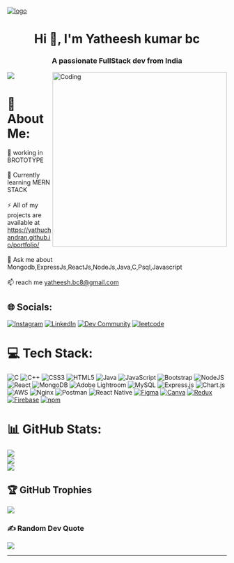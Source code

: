 
[![logo](https://camo.githubusercontent.com/48ec00ed4c84e771db4a1db90b56352923a8d644452a32b434d68e97006c9337/68747470733a2f2f63686b736b696c6c732e636f6d2f77702d636f6e74656e742f75706c6f6164732f323032302f30342f504e432d416e696d617465642d42616e6e6572732e676966)](https://yathuchandran.github.io/portfolio/)

<h1 align="center">Hi 👋, I'm Yatheesh kumar bc</h1>
<h3 align="center">A passionate FullStack dev from India</h3>
<img align="right" alt="Coding" width="400" src="https://camo.githubusercontent.com/cae12fddd9d6982901d82580bdf321d81fb299141098ca1c2d4891870827bf17/68747470733a2f2f6d69726f2e6d656469756d2e636f6d2f6d61782f313336302f302a37513379765349765f7430696f4a2d5a2e676966">

[![](https://visitcount.itsvg.in/api?id=yathuchandran&icon=0&color=0)](https://visitcount.itsvg.in)

# 💫 About Me:
🔭 working in BROTOTYPE<br><br>🌱 Currently learning MERN STACK<br><br>⚡ All of my projects are available at  https://yathuchandran.github.io/portfolio/<br><br>💬 Ask me about Mongodb,ExpressJs,ReactJs,NodeJs,Java,C,Psql,Javascript <br><br>📫 reach me yatheesh.bc8@gmail.com 


## 🌐 Socials:
[![Instagram](https://img.shields.io/badge/Instagram-%23E4405F.svg?logo=Instagram&logoColor=white)](https://instagram.com/yathuz_yxk?igshid=ZDdkNTZiNTM=)
[![LinkedIn](https://img.shields.io/badge/LinkedIn-%230077B5.svg?logo=linkedin&logoColor=white)](https://linkedin.com/in/yatheesh-kumar-3a9359255) 
[![Dev Community](https://img.shields.io/badge/Dev_Community-%2312100E.svg?logo=github&logoColor=white)](https://dev.to/yathuchandran)
[![leetcode](https://img.shields.io/badge/leetcode-%23E4405F.svg?logo=leetcode&logoColor=white)](https://leetcode.com/yathuz_/)


# 💻 Tech Stack:
![C](https://img.shields.io/badge/c-%2300599C.svg?style=for-the-badge&logo=c&logoColor=white) ![C++](https://img.shields.io/badge/c++-%2300599C.svg?style=for-the-badge&logo=c%2B%2B&logoColor=white) ![CSS3](https://img.shields.io/badge/css3-%231572B6.svg?style=for-the-badge&logo=css3&logoColor=white) ![HTML5](https://img.shields.io/badge/html5-%23E34F26.svg?style=for-the-badge&logo=html5&logoColor=white) ![Java](https://img.shields.io/badge/java-%23ED8B00.svg?style=for-the-badge&logo=java&logoColor=white) ![JavaScript](https://img.shields.io/badge/javascript-%23323330.svg?style=for-the-badge&logo=javascript&logoColor=%23F7DF1E) ![Bootstrap](https://img.shields.io/badge/bootstrap-%23563D7C.svg?style=for-the-badge&logo=bootstrap&logoColor=white) ![NodeJS](https://img.shields.io/badge/node.js-6DA55F?style=for-the-badge&logo=node.js&logoColor=white) ![React](https://img.shields.io/badge/react-%2320232a.svg?style=for-the-badge&logo=react&logoColor=%2361DAFB) ![MongoDB](https://img.shields.io/badge/MongoDB-%234ea94b.svg?style=for-the-badge&logo=mongodb&logoColor=white) ![Adobe Lightroom](https://img.shields.io/badge/Adobe%20Lightroom-31A8FF.svg?style=for-the-badge&logo=Adobe%20Lightroom&logoColor=white) ![MySQL](https://img.shields.io/badge/mysql-%2300f.svg?style=for-the-badge&logo=mysql&logoColor=white) ![Express.js](https://img.shields.io/badge/express.js-%23404d59.svg?style=for-the-badge&logo=express&logoColor=%2361DAFB) ![Chart.js](https://img.shields.io/badge/chart.js-F5788D.svg?style=for-the-badge&logo=chart.js&logoColor=white)
![AWS](https://img.shields.io/badge/AWS-%23FF9900.svg?style=for-the-badge&logo=amazon-aws&logoColor=white)
![Nginx](https://img.shields.io/badge/nginx-%23009639.svg?style=for-the-badge&logo=nginx&logoColor=white) 
 ![Postman](https://img.shields.io/badge/Postman-FF6C37?style=for-the-badge&logo=postman&logoColor=white) 
  ![React Native](https://img.shields.io/badge/react_native-%2320232a.svg?style=for-the-badge&logo=react&logoColor=%2361DAFB) [![Figma](https://img.shields.io/badge/Figma-F24E1E?style=for-the-badge&logo=figma&logoColor=FFFFFF)](https://link-to-your-page)
[![Canva](https://img.shields.io/badge/Canva-00C4CC?style=for-the-badge&logo=canva&logoColor=FFFFFF)](https://link-to-your-page)
[![Redux](https://img.shields.io/badge/Redux-764ABC?style=for-the-badge&logo=redux&logoColor=FFFFFF)](https://link-to-your-page)
[![Firebase](https://img.shields.io/badge/Firebase-FFCA28?style=for-the-badge&logo=firebase&logoColor=FFFFFF)](https://link-to-your-page) [![npm](https://img.shields.io/badge/npm-CB3837?style=for-the-badge&logo=npm&logoColor=FFFFFF)](https://www.npmjs.com/)

 
  




# 📊 GitHub Stats:
![](https://github-readme-stats.vercel.app/api?username=yathuchandran&theme=dark&hide_border=false&include_all_commits=false&count_private=false)<br/>
![](https://github-readme-streak-stats.herokuapp.com/?user=yathuchandran&theme=dark&hide_border=false)<br/>
![](https://github-readme-stats.vercel.app/api/top-langs/?username=yathuchandran&theme=dark&hide_border=false&include_all_commits=false&count_private=false&layout=compact)

## 🏆 GitHub Trophies
![](https://github-profile-trophy.vercel.app/?username=yathuchandran&theme=radical&no-frame=false&no-bg=true&margin-w=4)

### ✍️ Random Dev Quote
![](https://quotes-github-readme.vercel.app/api?type=horizontal&theme=radical)

---

